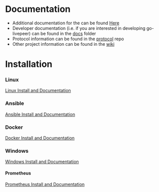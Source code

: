 # Documentation

* Additional documentation for the  can be found [Here](https://github.com/NightWolf92/NightNode_Livepeer_Docs/tree/main/Documentation) 
* Developer documentation (i.e. if you are interested in developing go-livepeer) can be found in the [docs](https://github.com/livepeer/go-livepeer/blob/master/doc) folder
* Protocol information can be found in the [protocol](https://github.com/livepeer/protocol) repo
* Other project information can be found in the [wiki](https://github.com/livepeer/wiki/wiki)


# Installation 

### Linux

[Linux Install and Documentation](https://github.com/NightWolf92/NightNode_Livepeer_Docs/tree/main/Install/Linux)

### Ansible

[Ansible Install and Documentation](https://github.com/NightWolf92/NightNode_Livepeer_Docs/tree/main/Install/Ansible)

### Docker

[Docker Install and Documentation](https://github.com/NightWolf92/NightNode_Livepeer_Docs/tree/main/Install/Docker)

### Windows

[Windows Install and Documentation](https://github.com/NightWolf92/NightNode_Livepeer_Docs/tree/main/Install/Windows)

#### Prometheus

[Prometheus Install and Documentation](https://github.com/NightWolf92/NightNode_Livepeer_Docs/tree/main/Install/Prometheus)
